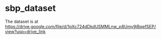 # sbp_dataset
The dataset is at  https://drive.google.com/file/d/1pXc724dDkdUSMMLnw_p8Umy9jBqefSEP/view?usp=drive_link
